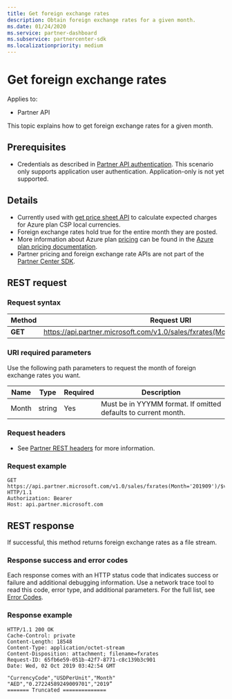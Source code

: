 ```yaml
---
title: Get foreign exchange rates
description: Obtain foreign exchange rates for a given month.
ms.date: 01/24/2020
ms.service: partner-dashboard
ms.subservice: partnercenter-sdk
ms.localizationpriority: medium
---
```


# Get foreign exchange rates

Applies to:

- Partner API

This topic explains how to get foreign exchange rates for a given month.

## Prerequisites

- Credentials as described in [Partner API authentication](api-authentication.md). This scenario only supports application user authentication. Application-only is not yet supported.


## Details

- Currently used with [get price sheet API](get-a-price-sheet.md) to calculate expected charges for Azure plan CSP local currencies.
- Foreign exchange rates hold true for the entire month they are posted.
- More information about Azure plan [pricing](pricing.md) can be found in the [Azure plan pricing documentation](https://docs.microsoft.com/partner-center/azure-plan-price-list).
- Partner pricing and foreign exchange rate APIs are not part of the [Partner Center SDK](https://docs.microsoft.com/partner-center/develop/get-started).

## REST request

### Request syntax

| Method   | Request URI                                                                                                 |
|----------|-------------------------------------------------------------------------------------------------------------|
| **GET** | https://api.partner.microsoft.com/v1.0/sales/fxrates(Month='{month}')/$value                                  |

### URI required parameters

Use the following path parameters to request the month of foreign exchange rates you want.

| Name                   | Type     | Required | Description                                                     |
|------------------------|----------|----------|-----------------------------------------------------------------|
|Month                      | string   | Yes       | Must be in YYYMM format. If omitted defaults to current month.       |

### Request headers

- See [Partner REST headers](headers.md) for more information.

### Request example

```http
GET https://api.partner.microsoft.com/v1.0/sales/fxrates(Month='201909')/$value HTTP/1.1
Authorization: Bearer 
Host: api.partner.microsoft.com

```

## REST response

If successful, this method returns foreign exchange rates as a file stream.

### Response success and error codes

Each response comes with an HTTP status code that indicates success or failure and additional debugging information. Use a network trace tool to read this code, error type, and additional parameters. For the full list, see [Error Codes](error-codes.md).

### Response example

``` http
HTTP/1.1 200 OK
Cache-Control: private
Content-Length: 18548
Content-Type: application/octet-stream
Content-Disposition: attachment; filename=fxrates
Request-ID: 65fb6e59-051b-42f7-8771-c8c139b3c901
Date: Wed, 02 Oct 2019 03:42:54 GMT

"CurrencyCode","USDPerUnit","Month"
"AED","0.27224589249009701","2019”
======= Truncated ==============

```
